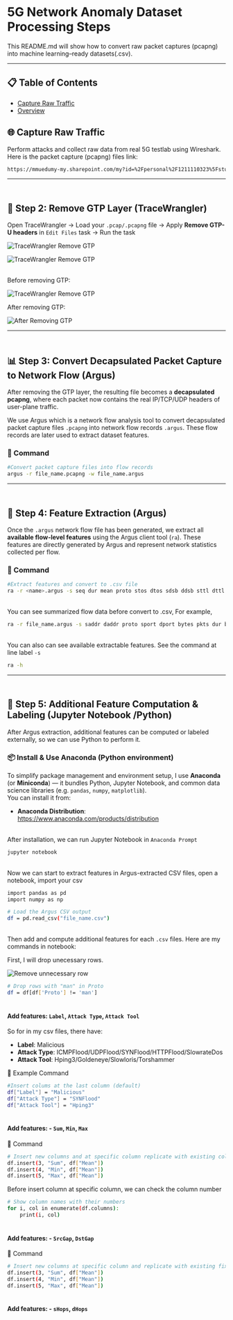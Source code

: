 # 5G Network Anomaly Dataset Processing Steps

This README.md will show how to convert raw packet captures (pcapng) into machine learning–ready datasets(.csv).

---

## 📋 Table of Contents

-   [Capture Raw Traffic](#-capture-raw-traffic)
-   [Overview](#-overview)

## 🌐 Capture Raw Traffic

Perform attacks and collect raw data from real 5G testlab using Wireshark. Here is the packet capture (pcapng) files link:

```bash
https://mmuedumy-my.sharepoint.com/my?id=%2Fpersonal%2F1211110323%5Fstudent%5Fmmu%5Fedu%5Fmy%2FDocuments%2FPCAP&viewid=e3af6dff%2D37bb%2D422e%2Da01f%2D80d90eebd189&ga=1)
```

---

## <br>🧰 Step 2: Remove GTP Layer (TraceWrangler)

Open TraceWrangler → Load your `.pcap/.pcapng` file → Apply **Remove GTP-U headers** in `Edit Files` task → Run the task

![TraceWrangler Remove GTP](images/tracewrangler.png)

![TraceWrangler Remove GTP](images/tracewrangler_2.png)

<br>Before removing GTP:

![TraceWrangler Remove GTP](images/before_gtp.png)

After removing GTP:

![After Removing GTP](images/after_gtp.png)

---

## <br>📊 Step 3: Convert Decapsulated Packet Capture to Network Flow (Argus)

After removing the GTP layer, the resulting file becomes a **decapsulated pcapng**, where each packet now contains the real IP/TCP/UDP headers of user-plane traffic.  

We use Argus which is a network flow analysis tool to convert decapsulated packet capture files `.pcapng` into network flow records `.argus`. These flow records are later used to extract dataset features.

### 🧾 Command

```bash
#Convert packet capture files into flow records
argus -r file_name.pcapng -w file_name.argus
```

--- 

## <br>🧮 Step 4: Feature Extraction (Argus)

Once the `.argus` network flow file has been generated, we extract all **available flow-level features** using the Argus client tool (`ra`). These features are directly generated by Argus and represent network statistics collected per flow.

### 🧾 Command

```bash
#Extract features and convert to .csv file
ra -r <name>.argus -s seq dur mean proto stos dtos sdsb ddsb sttl dttl pkts spkts dpkts bytes sbytes dbytes offset load sload dload loss sloss dloss ploss IntPkt dIntPkt rate srate drate state swin dwin svid dvid stcpb dtcpb tcprtt synack ackdat -c, > <name>.csv
```

<br>You can see summarized flow data before convert to .csv, For example,

```bash
ra -r file_name.argus -s saddr daddr proto sport dport bytes pkts dur bytes
```

<br>You can also can see available extractable features. See the command at line label `-s`
```bash
ra -h
```

--- 

## <br>🧩 Step 5: Additional Feature Computation & Labeling (Jupyter Notebook /Python)

After Argus extraction, additional features can be computed or labeled externally, so we can use Python to perform it.

### 📦 Install & Use Anaconda (Python environment)

To simplify package management and environment setup, I use **Anaconda** (or **Miniconda**) — it bundles Python, Jupyter Notebook, and common data science libraries (e.g. `pandas`, `numpy`, `matplotlib`).  
You can install it from:

- **Anaconda Distribution**: https://www.anaconda.com/products/distribution  

<br>After installation, we can run Jupyter Notebook in `Anaconda Prompt`

```bash
jupyter notebook
```

<br>Now we can start to extract features in Argus-extracted CSV files, open a notebook, import your csv

```bash
import pandas as pd
import numpy as np

# Load the Argus CSV output
df = pd.read_csv("file_name.csv")
```

<br>Then add and compute additional features for each `.csv` files. Here are my commands in notebook:

First, I will drop unecessary rows. 

![Remove unnecessary row](images/uneccessary.png)

```bash
# Drop rows with "man" in Proto
df = df[df['Proto'] != 'man']
```


#### <br>Add features: `Label`, `Attack Type`, `Attack Tool` 

So for in my csv files, there have:
- **Label**: Malicious
- **Attack Type**: ICMPFlood/UDPFlood/SYNFlood/HTTPFlood/SlowrateDos
- **Attack Tool**: Hping3/Goldeneye/Slowloris/Torshammer 

 🧾 Example Command
```bash
#Insert colums at the last column (default)
df["Label"] = "Malicious"
df["Attack Type"] = "SYNFlood"
df["Attack Tool"] = "Hping3"
```


#### <br>Add features: - `Sum`, `Min`, `Max`

 🧾 Command
```bash
# Insert new columns and at specific column replicate with existing column content
df.insert(3, "Sum", df["Mean"])
df.insert(4, "Min", df["Mean"])
df.insert(5, "Max", df["Mean"])
```

Before insert column at specific column, we can check the column number
```bash
# Show column names with their numbers
for i, col in enumerate(df.columns):
    print(i, col)
```


#### <br>Add features: - `SrcGap`, `DstGap`

 🧾 Command
```bash
# Insert new columns at specific column and replicate with existing fixed column content
df.insert(3, "Sum", df["Mean"])
df.insert(4, "Min", df["Mean"])
df.insert(5, "Max", df["Mean"])
```

#### <br>Add features: - `sHops`, `dHops`






